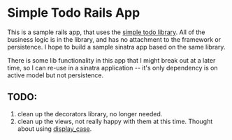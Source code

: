 # Simple Todo Rails App

This is a sample rails app, that uses the [simple todo library](https://github.com/graemenelson/simple-todo).  All of the business logic is in the library, and has no attachment to the framework or persistence.  I hope to build a sample sinatra app based on the same library.

There is some lib functionality in this app that I might break out at a later time, so I can re-use in a sinatra application -- it's only dependency is on active model but not persistence.

## TODO:
1) clean up the decorators library, no longer needed.
2) clean up the views, not really happy with them at this time.  Thought about using [display_case](https://github.com/objects-on-rails/display-case).